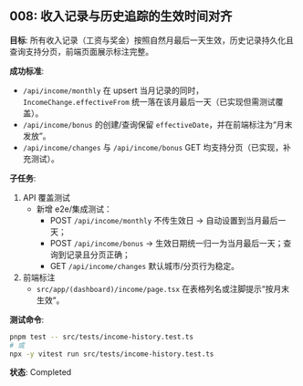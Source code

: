 ## 008: 收入记录与历史追踪的生效时间对齐

**目标**: 所有收入记录（工资与奖金）按照自然月最后一天生效，历史记录持久化且查询支持分页，前端页面展示标注完整。

**成功标准**:

- `/api/income/monthly` 在 upsert 当月记录的同时，`IncomeChange.effectiveFrom` 统一落在该月最后一天（已实现但需测试覆盖）。
- `/api/income/bonus` 的创建/查询保留 `effectiveDate`，并在前端标注为“月末发放”。
- `/api/income/changes` 与 `/api/income/bonus` GET 均支持分页（已实现，补充测试）。

**子任务**:

1. API 覆盖测试
   - 新增 e2e/集成测试：
     - POST `/api/income/monthly` 不传生效日 → 自动设置到当月最后一天；
     - POST `/api/income/bonus` → 生效日期统一归一为当月最后一天；查询到记录且分页正确；
     - GET `/api/income/changes` 默认城市/分页行为稳定。
2. 前端标注
   - `src/app/(dashboard)/income/page.tsx` 在表格列名或注脚提示“按月末生效”。

**测试命令**:

```bash
pnpm test -- src/tests/income-history.test.ts
# 或
npx -y vitest run src/tests/income-history.test.ts
```

**状态**: Completed
